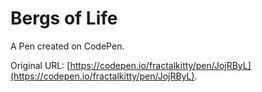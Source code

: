 # Bergs of Life

A Pen created on CodePen.

Original URL: [https://codepen.io/fractalkitty/pen/JojRByL](https://codepen.io/fractalkitty/pen/JojRByL).

